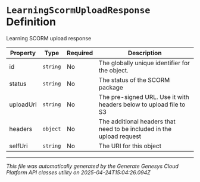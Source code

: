 # `LearningScormUploadResponse` Definition

Learning SCORM upload response

| Property | Type | Required | Description |
|----------|------|----------|-------------|
| id | `string` | No | The globally unique identifier for the object. |
| status | `string` | No | The status of the SCORM package |
| uploadUrl | `string` | No | The pre-signed URL. Use it with headers below to upload file to S3 |
| headers | `object` | No | The additional headers that need to be included in the upload request |
| selfUri | `string` | No | The URI for this object |

---

*This file was automatically generated by the Generate Genesys Cloud Platform API classes utility on 2025-04-24T15:04:26.094Z*